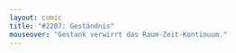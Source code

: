 ```yaml
---
layout: comic
title: "#2207: Geständnis"
mouseover: "Gestank verwirrt das Raum-Zeit-Kontinuum."
---
```

